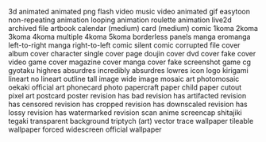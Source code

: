3d
animated
animated png
flash
video
music video
animated gif
easytoon
non-repeating animation
looping animation
roulette animation
live2d
archived file
artbook
calendar (medium)
card (medium)
comic
1koma
2koma
3koma
4koma
multiple 4koma
5koma
borderless panels
manga
eromanga
left-to-right manga
right-to-left comic
silent comic
corrupted file
cover
album cover
character single
cover page
doujin cover
dvd cover
fake cover
video game cover
magazine cover
manga cover
fake screenshot
game cg
gyotaku
highres
absurdres
incredibly absurdres
lowres
icon
logo
kirigami
lineart
no lineart
outline
tall image
wide image
mosaic art
photomosaic
oekaki
official art
phonecard
photo
papercraft
paper child
paper cutout
pixel art
postcard
poster
revision
has bad revision
has artifacted revision
has censored revision
has cropped revision
has downscaled revision
has lossy revision
has watermarked revision
scan
anime screencap
shitajiki
tegaki
transparent background
triptych (art)
vector trace
wallpaper
tileable
wallpaper forced
widescreen
official wallpaper
